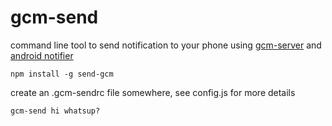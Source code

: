# gcm-send

command line tool to send notification to your phone using [gcm-server](https://github.com/kessler/gcm-server) and [android notifier](https://github.com/kessler/android-notifier)

```
npm install -g send-gcm
```

create an .gcm-sendrc file somewhere, see config.js for more details

```
gcm-send hi whatsup?
```
